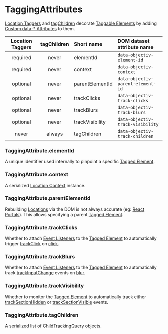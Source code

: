 # TaggingAttributes

[Location Taggers](/tracking/api-reference/location-taggers/overview.md) and [tagChildren](/tracking/api-reference/low-level/tagChildren.md) decorate [Taggable Elements](/tracking/core-concepts/elements.md#taggable-elements) by adding [Custom data-* Attributes](https://developer.mozilla.org/en-US/docs/Web/HTML/Global_attributes/data-*) to them.

| Location Taggers | tagChildren   | Short name      | DOM dataset attribute name
| :-:               | :-:             | :--             | :--                                                                                       
| required          | never           | elementId       | `data-objectiv-element-id`
| required          | never           | context         | `data-objectiv-context`
| optional          | never           | parentElementId | `data-objectiv-parent-element-id`
| optional          | never           | trackClicks     | `data-objectiv-track-clicks`
| optional          | never           | trackBlurs      | `data-objectiv-track-blurs`
| optional          | never           | trackVisibility | `data-objectiv-track-visibility`
| never             | always          | tagChildren   | `data-objectiv-track-children`

### TaggingAttribute.elementId
A unique identifier used internally to pinpoint a specific [Tagged Element](/tracking/core-concepts/elements.md#tagged-elements).

### TaggingAttribute.context
A serialized [Location Context](/taxonomy/location-contexts/overview.md) instance.

### TaggingAttribute.parentElementId
Rebuilding [Locations](/tracking/core-concepts/locations.md) via the DOM is not always accurate (eg: [React Portals](https://reactjs.org/docs/portals.html)). This allows specifying a parent [Tagged Element](/tracking/core-concepts/elements.md#tagged-elements).

### TaggingAttribute.trackClicks
Whether to attach [Event Listeners](https://developer.mozilla.org/en-US/docs/Web/API/EventListener) to the [Tagged Element](/tracking/core-concepts/elements.md#tagged-elements) to automatically trigger [trackClick](/tracking/api-reference/event-trackers/trackClick.md) on [click](https://developer.mozilla.org/en-US/docs/Web/API/Element/click_event).

### TaggingAttribute.trackBlurs
Whether to attach [Event Listeners](https://developer.mozilla.org/en-US/docs/Web/API/EventListener) to the [Tagged Element](/tracking/core-concepts/elements.md#tagged-elements) to automatically track [trackInputChange](/tracking/api-reference/event-trackers/trackInputChange.md) events on [blur](https://developer.mozilla.org/en-US/docs/Web/API/Element/blur_event).

### TaggingAttribute.trackVisibility
Whether to monitor the [Tagged Element](/tracking/core-concepts/elements.md#tagged-elements) to automatically track either [trackSectionHidden](/tracking/api-reference/event-trackers/trackSectionHidden.md) or [trackSectionVisible](/tracking/api-reference/event-trackers/trackSectionVisible.md) events.

### TaggingAttribute.tagChildren
A serialized list of [ChildTrackingQuery](/tracking/api-reference/low-level/tagChildren.md#trackchildrenquery-parameter) objects.
